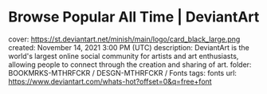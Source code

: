 # Browse Popular All Time | DeviantArt

cover: https://st.deviantart.net/minish/main/logo/card_black_large.png
created: November 14, 2021 3:00 PM (UTC)
description: DeviantArt is the world's largest online social community for artists and art enthusiasts, allowing people to connect through the creation and sharing of art.
folder: BOOKMRKS-MTHRFCKR / DESGN-MTHRFCKR / Fonts
tags: fonts
url: https://www.deviantart.com/whats-hot?offset=0&q=free+font